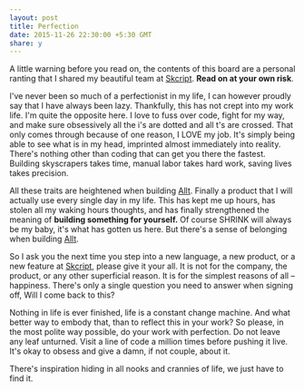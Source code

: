 ```yaml
---
layout: post
title: Perfection
date: 2015-11-26 22:30:00 +5:30 GMT
share: y
---
```


A little warning before you read on, the contents of this board are a personal ranting that I shared my beautiful team at [Skcript](https://www.skcript.com/team/). **Read on at your own risk**.

<!--break-->

I've never been so much of a perfectionist in my life, I can however proudly say that I have always been lazy. Thankfully, this has not crept into my work life. I'm quite the opposite here. I love to fuss over code, fight for my way, and make sure obsessively all the i's are dotted and all t's are crossed. That only comes through because of one reason, I LOVE my job. It's simply being able to see what is in my head, imprinted almost immediately into reality. There's nothing other than coding that can get you there the fastest. Building skyscrapers takes time, manual labor takes hard work, saving lives takes precision.

All these traits are heightened when building [Allt](https://allt.in). Finally a product that I will actually use every single day in my life. This has kept me up hours, has stolen all my waking hours thoughts, and has finally strengthened the meaning of **building something for yourself.** Of course SHRINK will always be my baby, it's what has gotten us here. But there's a sense of belonging when building [Allt](https://allt.in).

So I ask you the next time you step into a new language, a new product, or a new feature at [Skcript](https://www.skcript.com), please give it your all. It is not for the company, the product, or any other superficial reason. It is for the simplest reasons of all – happiness. There's only a single question you need to answer when signing off, Will I come back to this?

Nothing in life is ever finished, life is a constant change machine. And what better way to embody that, than to reflect this in your work? So please, in the most polite way possible, do your work with perfection. Do not leave any leaf unturned. Visit a line of code a million times before pushing it live. It's okay to obsess and give a damn, if not couple, about it.

There's inspiration hiding in all nooks and crannies of life, we just have to find it.
